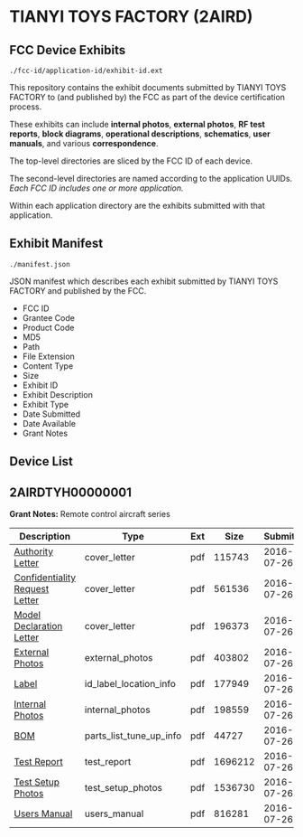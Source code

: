 # TIANYI TOYS FACTORY (2AIRD)
## FCC Device Exhibits

```
./fcc-id/application-id/exhibit-id.ext
```

This repository contains the exhibit documents submitted by TIANYI TOYS FACTORY to (and published by) the FCC as part of the device certification process.

These exhibits can include **internal photos**, **external photos**, **RF test reports**, **block diagrams**, **operational descriptions**, **schematics**, **user manuals**, and various **correspondence**.

The top-level directories are sliced by the FCC ID of each device.

The second-level directories are named according to the application UUIDs. *Each FCC ID includes one or more application.*

Within each application directory are the exhibits submitted with that application. 

## Exhibit Manifest

```
./manifest.json
```

JSON manifest which describes each exhibit submitted by TIANYI TOYS FACTORY and published by the FCC.

- FCC ID
- Grantee Code
- Product Code
- MD5
- Path
- File Extension
- Content Type
- Size
- Exhibit ID
- Exhibit Description
- Exhibit Type
- Date Submitted
- Date Available
- Grant Notes

## Device List
## 2AIRDTYH00000001
**Grant Notes:** Remote control aircraft series

| Description | Type | Ext | Size | Submitted | Available |
| ----------- | ---- | --- | ---- | --------- | --------- |
| [Authority Letter](2AIRDTYH00000001/87e757a3383e4f90bd504bc06239ba4a/3076822.pdf) | cover_letter | pdf | 115743 | 2016-07-26 | 2016-07-26 |
| [Confidentiality Request Letter](2AIRDTYH00000001/87e757a3383e4f90bd504bc06239ba4a/3076824.pdf) | cover_letter | pdf | 561536 | 2016-07-26 | 2016-07-26 |
| [Model Declaration Letter](2AIRDTYH00000001/87e757a3383e4f90bd504bc06239ba4a/3076828.pdf) | cover_letter | pdf | 196373 | 2016-07-26 | 2016-07-26 |
| [External Photos](2AIRDTYH00000001/87e757a3383e4f90bd504bc06239ba4a/3076825.pdf) | external_photos | pdf | 403802 | 2016-07-26 | 2016-07-26 |
| [Label](2AIRDTYH00000001/87e757a3383e4f90bd504bc06239ba4a/3076827.pdf) | id_label_location_info | pdf | 177949 | 2016-07-26 | 2016-07-26 |
| [Internal Photos](2AIRDTYH00000001/87e757a3383e4f90bd504bc06239ba4a/3076826.pdf) | internal_photos | pdf | 198559 | 2016-07-26 | 2016-07-26 |
| [BOM](2AIRDTYH00000001/87e757a3383e4f90bd504bc06239ba4a/3076823.pdf) | parts_list_tune_up_info | pdf | 44727 | 2016-07-26 | 2016-07-26 |
| [Test Report](2AIRDTYH00000001/87e757a3383e4f90bd504bc06239ba4a/3076829.pdf) | test_report | pdf | 1696212 | 2016-07-26 | 2016-07-26 |
| [Test Setup Photos](2AIRDTYH00000001/87e757a3383e4f90bd504bc06239ba4a/3076830.pdf) | test_setup_photos | pdf | 1536730 | 2016-07-26 | 2016-07-26 |
| [Users Manual](2AIRDTYH00000001/87e757a3383e4f90bd504bc06239ba4a/3076831.pdf) | users_manual | pdf | 816281 | 2016-07-26 | 2016-07-26 |
